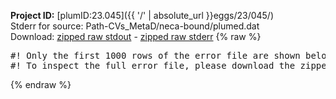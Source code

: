 **Project ID:** [plumID:23.045]({{ '/' | absolute_url }}eggs/23/045/)  
Stderr for source:  Path-CVs_MetaD/neca-bound/plumed.dat   
Download: [zipped raw stdout](plumed.dat.plumed.stdout.txt.zip) - [zipped raw stderr](plumed.dat.plumed.stderr.txt.zip) 
{% raw %}
<pre>
#! Only the first 1000 rows of the error file are shown below
#! To inspect the full error file, please download the zipped raw stderr file above
</pre>
{% endraw %}
